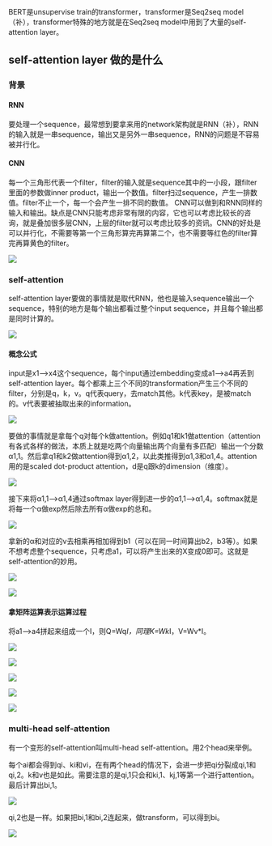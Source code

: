 BERT是unsupervise train的transformer，transformer是Seq2seq model（补），transformer特殊的地方就是在Seq2seq model中用到了大量的self-attention layer。

## self-attention layer 做的是什么

### 背景
#### RNN
要处理一个sequence，最常想到要拿来用的network架构就是RNN（补），RNN的输入就是一串sequence，输出又是另外一串sequence，RNN的问题是不容易被并行化。
#### CNN

每一个三角形代表一个filter，filter的输入就是sequence其中的一小段，跟filter里面的参数做inner product，输出一个数值。filter扫过sequence，产生一排数值。filter不止一个，每一个会产生一排不同的数值。
CNN可以做到和RNN同样的输入和输出。缺点是CNN只能考虑非常有限的内容，它也可以考虑比较长的咨询，就是叠加很多层CNN，上层的filter就可以考虑比较多的资讯。CNN的好处是可以并行化，不需要等第一个三角形算完再算第二个，也不需要等红色的filter算完再算黄色的filter。

![](./images/RNN%20CNN.png)

### self-attention

self-attention layer要做的事情就是取代RNN，他也是输入sequence输出一个sequence，特别的地方是每个输出都看过整个input sequence，并且每个输出都是同时计算的。

![](./images/self-attention.png)

#### 概念公式

input是x1-->x4这个sequence，每个input通过embedding变成a1-->a4再丢到self-attention layer。每个都乘上三个不同的transformation产生三个不同的filter，分别是q，k，v。q代表query，去match其他。k代表key，是被match的。v代表要被抽取出来的information。

![](./images/self-attention概念.png)

要做的事情就是拿每个q对每个k做attention。例如q1和k1做attention（attention有各式各样的做法，本质上就是吃两个向量输出两个向量有多匹配）输出一个分数α1,1。然后拿q1和k2做attention得到α1,2，以此类推得到α1,3和α1,4。attention用的是scaled dot-product attention，d是q跟k的dimension（维度）。

![](./images/self-attention公式1.png)

接下来将α1,1-->α1,4通过softmax layer得到进一步的α1,1-->α1,4。softmax就是将每一个α做exp然后除去所有α做exp的总和。

![](./images/self-attention公式2.png)

拿新的α和对应的v去相乘再相加得到b1（可以在同一时间算出b2，b3等）。如果不想考虑整个sequence，只考虑a1，可以将产生出来的X变成0即可。这就是self-attention的妙用。

![](./images/self-attention公式3.png)

![](./images/self-attention公式4.png)
#### 拿矩阵运算表示运算过程

将a1-->a4拼起来组成一个I，则Q=Wq*I，同理K=Wk*I，V=Wv*I。

![](./images/self-attention公式5.png)

![](./images/self-attention公式6.png)

![](./images/self-attention公式7.png)

![](./images/self-attention公式8.png)

![](./images/self-attention公式9.png)

### multi-head self-attention

有一个变形的self-attention叫multi-head self-attention。用2个head来举例。

每个ai都会得到qi、ki和vi，在有两个head的情况下，会进一步把qi分裂成qi,1和qi,2。k和v也是如此。需要注意的是qi,1只会和ki,1、kj,1等第一个进行attention。最后计算出bi,1。

![](./images/muiti%20self-attention公式1.png)

qi,2也是一样。如果把bi,1和bi,2连起来，做transform，可以得到bi。

![](./images/muiti%20self-attention公式2.png)
